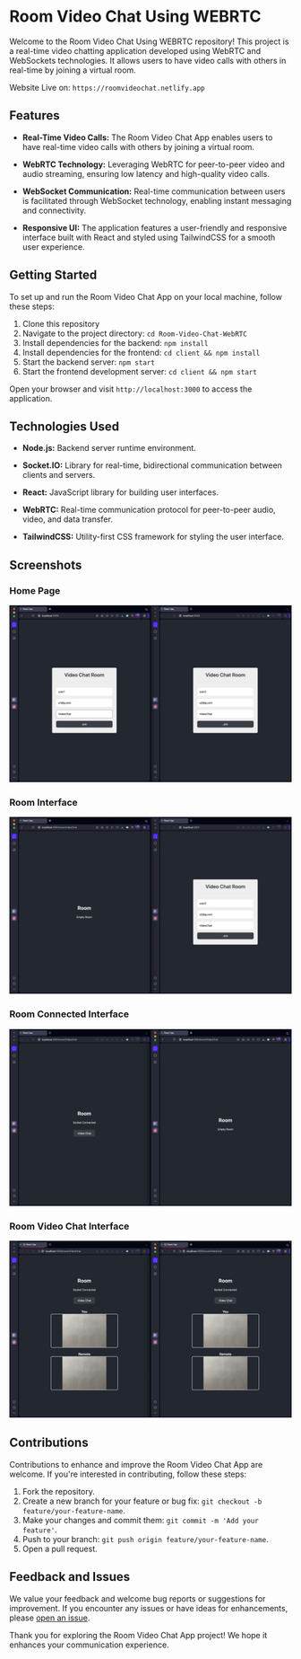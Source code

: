 # Room Video Chat Using WEBRTC

Welcome to the Room Video Chat Using WEBRTC repository! This project is a real-time video chatting application developed using WebRTC and WebSockets technologies. It allows users to have video calls with others in real-time by joining a virtual room.

Website Live on: `https://roomvideochat.netlify.app`

## Features

- **Real-Time Video Calls:** The Room Video Chat App enables users to have real-time video calls with others by joining a virtual room.
  
- **WebRTC Technology:** Leveraging WebRTC for peer-to-peer video and audio streaming, ensuring low latency and high-quality video calls.
  
- **WebSocket Communication:** Real-time communication between users is facilitated through WebSocket technology, enabling instant messaging and connectivity.
  
- **Responsive UI:** The application features a user-friendly and responsive interface built with React and styled using TailwindCSS for a smooth user experience.

## Getting Started

To set up and run the Room Video Chat App on your local machine, follow these steps:

1. Clone this repository
2. Navigate to the project directory: `cd Room-Video-Chat-WebRTC`
3. Install dependencies for the backend: `npm install`
4. Install dependencies for the frontend: `cd client && npm install`
5. Start the backend server: `npm start`
6. Start the frontend development server: `cd client && npm start`

Open your browser and visit `http://localhost:3000` to access the application.

## Technologies Used

- **Node.js:** Backend server runtime environment.
  
- **Socket.IO:** Library for real-time, bidirectional communication between clients and servers.
  
- **React:** JavaScript library for building user interfaces.
  
- **WebRTC:** Real-time communication protocol for peer-to-peer audio, video, and data transfer.
  
- **TailwindCSS:** Utility-first CSS framework for styling the user interface.

## Screenshots

### Home Page
![Home Page](./screenshots/output1.jpg)

### Room Interface
![Room Interface](./screenshots/output2.jpg)

### Room Connected Interface
![Room Connected Interface](./screenshots/output3.jpg)

### Room Video Chat Interface
![Room Video Chat Interface](./screenshots/output4.jpg)

## Contributions

Contributions to enhance and improve the Room Video Chat App are welcome. If you're interested in contributing, follow these steps:

1. Fork the repository.
2. Create a new branch for your feature or bug fix: `git checkout -b feature/your-feature-name`.
3. Make your changes and commit them: `git commit -m 'Add your feature'`.
4. Push to your branch: `git push origin feature/your-feature-name`.
5. Open a pull request.

## Feedback and Issues

We value your feedback and welcome bug reports or suggestions for improvement. If you encounter any issues or have ideas for enhancements, please [open an issue](https://github.com/Mahendran-Murugan/Room-Video-Chat-WebRTC/issues).

Thank you for exploring the Room Video Chat App project! We hope it enhances your communication experience.
